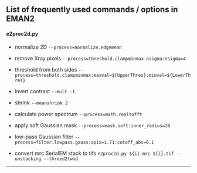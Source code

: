 ## List of frequently used commands / options in EMAN2

#### e2proc2d.py

  * normalize 2D
`--process=normalize.edgemean`

  * remove Xray pixels
`--process=threshold.clampminmax.nsigma:nsigma=4`

  * threshold from both sides
`--process=threshold.clampminmax:maxval=${UpperThres}:minval=${LowerThres}`

  * invert contrast
`--mult -1`

  * shrink
`--meanshrink 2`

  * calculate power spectrum
`--process=math.realtofft`

  * apply soft Gaussian mask
`--process=mask.soft:inner_radius=20`

  * low-pass Gaussian filter
`--process=filter.lowpass.gauss:apix=1.71:cutoff_abs=0.1`

  * convert mrc SerialEM stack to tifs
`e2proc2d.py ${i}.mrc ${i}.tif --unstacking --threed2twod`

-----

